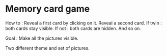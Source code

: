 # Memory card game
How to : 
Reveal a first card by clicking on it.
Reveal a second card.
If twin : both cards stay visible.
If not : both cards are hidden.
And so on.

Goal : 
Make all the pictures visible.

Two different theme and set of pictures.

